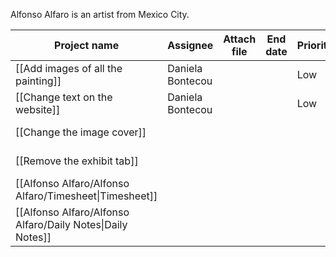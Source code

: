 Alfonso Alfaro is an artist from Mexico City.

|Project name|Assignee|Attach file|End date|Priority|Start date|Status|Team|Text|
|---|---|---|---|---|---|---|---|---|
|[[Add images of all the painting]]|Daniela Bontecou|||Low||Done|||
|[[Change text on the website]]|Daniela Bontecou|||Low||Done|||
|[[Change the image cover]]||||||Not started|||
|[[Remove the exhibit tab]]||||||Not started|||
|[[Alfonso Alfaro/Alfonso Alfaro/Timesheet\|Timesheet]]||||||Not started|||
|[[Alfonso Alfaro/Alfonso Alfaro/Daily Notes\|Daily Notes]]||||||Not started|||